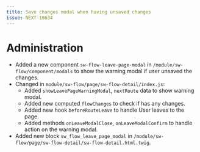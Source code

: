 ```yaml
---
title: Save changes modal when having unsaved changes
issue: NEXT-18634
---
```

# Administration
* Added a new component `sw-flow-leave-page-modal` in `/module/sw-flow/component/modals` to show the warning modal if user unsaved the changes.
* Changed in `module/sw-flow/page/sw-flow-detail/index.js`:
    - Added `showLeavePageWarningModal`, `nextRoute` data to show warning modal.
    - Added new computed `flowChanges` to check if has any changes.
    - Added new hook `beforeRouteLeave` to handle User leaves to the page.
    - Added methods `onLeaveModalClose`, `onLeaveModalConfirm` to handle action on the warning modal.
* Added new block `sw_flow_leave_page_modal` in `/module/sw-flow/page/sw-flow-detail/sw-flow-detail.html.twig`.
